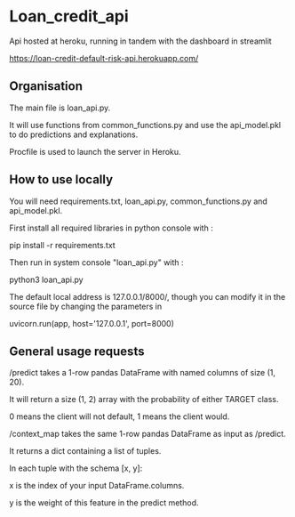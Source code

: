 # Loan_credit_api

Api hosted at heroku, running in tandem with the dashboard in streamlit

https://loan-credit-default-risk-api.herokuapp.com/

## Organisation

The main file is loan_api.py.

It will use functions from common_functions.py and use the api_model.pkl to do predictions and explanations.

Procfile is used to launch the server in Heroku.

## How to use locally

You will need requirements.txt, loan_api.py, common_functions.py and api_model.pkl.

First install all required libraries in python console with :

pip install -r requirements.txt

Then run in system console "loan_api.py" with :

python3 loan_api.py

The default local address is 127.0.0.1/8000/, though you can modify it in the source file by changing the parameters in

uvicorn.run(app, host='127.0.0.1', port=8000)


## General usage requests

/predict takes a 1-row pandas DataFrame with named columns of size (1, 20).

It will return a size (1, 2) array with the probability of either TARGET class.

0 means the client will not default, 1 means the client would.


/context_map takes the same 1-row pandas DataFrame as input as /predict.

It returns a dict containing a list of tuples. 

In each tuple with the schema [x, y]:

x is the index of your input DataFrame.columns.

y is the weight of this feature in the predict method.


